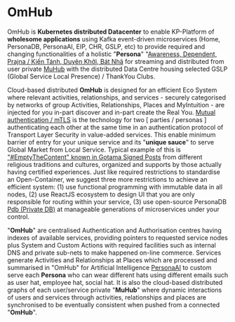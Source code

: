 # OmHub

OmHub is <b>Kubernetes distributed Datacenter</b> to enable KP-Platform of <b>wholesome applications</b> using Kafka event-driven microservices (Home, PersonaDB, PersonaAI, EIP, CHR, GSLP, etc) to provide required and changing functionalities of a holistic "<b>Persona</b>" "<a href="https://blog.khaiphong.io/2021/09/awareness.html#Section_1" target="_blank">Awareness, Dependent, Prajna / Kiến Tánh, Duyên Khởi, Bát Nhã</a> for streaming and distributed from user private <a href="https://github.com/khaiphong/muhub/" trget="_blank">MuHub</a> with the distributed Data Centre housing selected GSLP (Global Service Local Presence) / ThankYou Clubs.

Cloud-based distributed <b>OmHub</b> is designed for an efficient Eco System where relevant activities, relationships, and services - securely categorised by networks of group Activities, Relationships, Places and MyIntuition - are injected for you in-part discover and in-part create the Real You. <a href="https://en.wikipedia.org/wiki/Mutual_authentication" trget="_blank">Mutual authentication / mTLS</a> is the technology for two [ parties / personas ] authenticating each other at the same time in an authentication protocol of Transport Layer Security in value-added services. This enable minimum barrier of entry for your unique service and its "<b>unique sauce</b>" to serve Global Market from Local Service. Typical example of this is <a href="https://blog.khaiphong.io/2021/09/empty-content-transcendental-inner-peace.html#Section_3" target="_blank">"#EmptyTheContent" known in Gotama Signed Posts</a> from different religious traditions and cultures, organized and supports by those actually having certified experiences. Just like required restrictions to standardise an Open-Container, we suggest three more restrictions to achieve an efficient system: (1) use functional programming with immutable data in all nodes, (2) use ReactJS ecosystem to design UI that you are only responsible for routing within your service, (3) use open-source PersonaDB <a href="https://github.com/khaiphong/personadb/tree/master/backend/pdb/" trget="_blank">Pdb (Private DB)</a> at manageable generations of microservices under your control.

"<b>OmHub</b>" are centralised Authentication and Authorisation centres having indexes of available services, providing pointers to requested service nodes plus System and Custom Actions with required facilities such as internal DNS and private sub-nets to make happened on-line commerce. Services generate Activities and Relationships at Places which are processed and summarised in "OmHub" for Artificial Intelligence <a href="https://github.com/khaiphong/personaai/" trget="_blank">PersonaAI</a> to custom serve each <b>Persona</b> who can wear different hats using different emails such as user hat, employee hat, social hat. It is also the cloud-based distributed graphs of each user/service private "<b>MuHub</b>" where dynamic interactions of users and services through activities, relationships and places are synchronised to be eventually consistent when pushed from a connected "<b>OmHub</b>".

